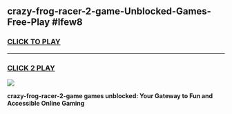 
## crazy-frog-racer-2-game-Unblocked-Games-Free-Play #lfew8
<h3>
<a href="https://us.freeplayer.one?title=crazy-frog-racer-2-game&ref=9M">CLICK TO PLAY</a></h3>
<hr>

<h3>
<a href="https://us.freeplayer.one?title=crazy-frog-racer-2-game&ref=9M">CLICK 2 PLAY</a>
  
</h3>

<a href="https://us.freeplayer.one?title=crazy-frog-racer-2-game&ref=9M"><img src="https://clearcache.store/games.png"></a>


**crazy-frog-racer-2-game games unblocked: Your Gateway to Fun and Accessible Online Gaming**
